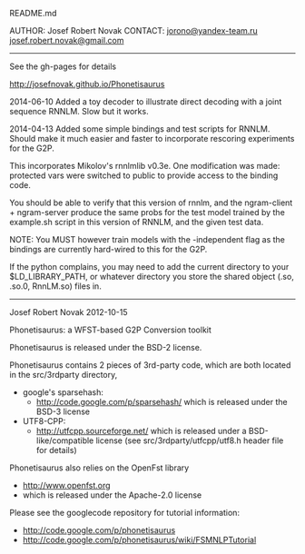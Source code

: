 README.md

AUTHOR: Josef Robert Novak
CONTACT:
  jorono@yandex-team.ru
  josef.robert.novak@gmail.com

----------
See the gh-pages for details

http://josefnovak.github.io/Phonetisaurus

2014-06-10
Added a toy decoder to illustrate direct decoding with a 
joint sequence RNNLM.  Slow but it works.

2014-04-13
Added some simple bindings and test scripts for RNNLM.  
Should make it much easier and faster to incorporate 
rescoring experiments for the G2P.

This incorporates Mikolov's rnnlmlib v0.3e.  One modification
was made: protected vars were switched to public to provide
access to the binding code.

You should be able to verify that this version of rnnlm, and
the ngram-client + ngram-server produce the same probs for 
the test model trained by the example.sh script in this version
of RNNLM, and the given test data.

NOTE: You MUST however train models with the -independent flag
 as the bindings are currently hard-wired to this for the G2P.

If the python complains, you may need to add the current directory
to your $LD_LIBRARY_PATH, or whatever directory you store the 
shared object (.so, .so.0, RnnLM.so) files in.

-------------------

Josef Robert Novak
2012-10-15

Phonetisaurus: a WFST-based G2P Conversion toolkit

Phonetisaurus is released under the BSD-2 license.

Phonetisaurus contains 2 pieces of 3rd-party code,
 which are both located in the src/3rdparty directory,
  * google's sparsehash:
    + http://code.google.com/p/sparsehash/
      which is released under the BSD-3 license
  * UTF8-CPP:
    + http://utfcpp.sourceforge.net/
      which is released under a BSD-like/compatible license 
      (see src/3rdparty/utfcpp/utf8.h header file for details)

Phonetisaurus also relies on the OpenFst library
  * http://www.openfst.org
  * which is released under the Apache-2.0 license

Please see the googlecode repository for tutorial information:
 * http://code.google.com/p/phonetisaurus
 * http://code.google.com/p/phonetisaurus/wiki/FSMNLPTutorial

